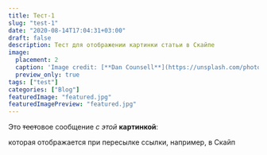 ```yaml
---
title: Тест-1
slug: "test-1"
date: "2020-08-14T17:04:31+03:00"
draft: false
description: Тест для отображении картинки статьи в Скайпе
image: 
  placement: 2
  caption: 'Image credit: [**Dan Counsell**](https://unsplash.com/photos/zIwAchjDirM)'
  preview_only: true
tags: ["test"]
categories: ["Blog"]
featuredImage: "featured.jpg"
featuredImagePreview: "featured.jpg"  
---
```


Это ~~тест~~овое сообщение _с этой_ **картинкой**: 

<!--![](featured.jpg) -->

которая отображается при пересылке ссылки, например, в Скайп  
